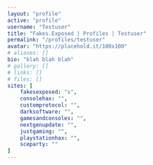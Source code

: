```yaml
---
layout: "profile"
active: "profile"
username: "Testuser"
title: "Fakes.Exposed | Profiles | Testuser"
permalink: "/profiles/testuser"
avatar: "https://placehold.it/100x100"
# aliases: []
bio: "blah blah blah"
# gallery: []
# links: []
# files: []
sites: [
    fakesexposed: "x",
    consolehax: "",
    customprotocol: "",
    darksoftware: "",
    gamesandconsoles: "",
    nextgenupdate: "",
    justgaming: "",
    playstationhax: "",
    sceparty: ""
]
---
```

